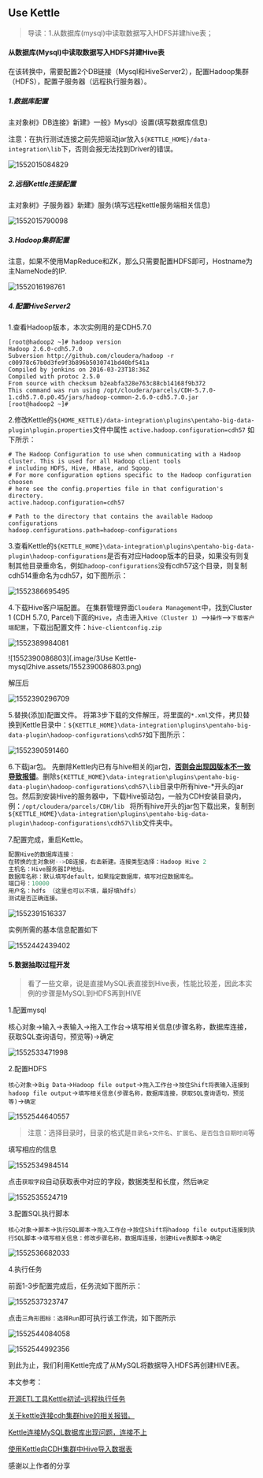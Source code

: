 ## Use Kettle

> 导读：1.从数据库(mysql)中读取数据写入HDFS并建hive表；

#### 从数据库(Mysql)中读取数据写入HDFS并建Hive表

在该转换中，需要配置2个DB链接（Mysql和HiveServer2），配置Hadoop集群（HDFS），配置子服务器（远程执行服务器）。

#####  1.数据库配置

主对象树》DB连接》新建》一般》Mysql》设置(填写数据库信息)

注意：在执行测试连接之前先把驱动jar放入`${KETTLE_HOME}/data-integration\lib`下，否则会报无法找到Driver的错误。

![1552015084829](.image/3UseKettle.assets/1552015084829.png)

##### 2.远程Kettle连接配置

主对象树》子服务器》新建》服务(填写远程kettle服务端相关信息)

![1552015790098](.image/3UseKettle.assets/1552015790098.png)

##### 3.Hadoop集群配置

注意，如果不使用MapReduce和ZK，那么只需要配置HDFS即可，Hostname为主NameNode的IP.

![1552016198761](.image/3UseKettle.assets/1552016198761.png)

##### 4.配置HiveServer2

1.查看Hadoop版本，本次实例用的是CDH5.7.0

```shell
[root@hadoop2 ~]# hadoop version
Hadoop 2.6.0-cdh5.7.0
Subversion http://github.com/cloudera/hadoop -r c00978c67b0d3fe9f3b896b5030741bd40bf541a
Compiled by jenkins on 2016-03-23T18:36Z
Compiled with protoc 2.5.0
From source with checksum b2eabfa328e763c88cb14168f9b372
This command was run using /opt/cloudera/parcels/CDH-5.7.0-1.cdh5.7.0.p0.45/jars/hadoop-common-2.6.0-cdh5.7.0.jar
[root@hadoop2 ~]#
```



2.修改Kettle的`${HOME_KETTLE}/data-integration\plugins\pentaho-big-data-plugin\plugin.properties`文件中属性 `active.hadoop.configuration=cdh57` 如下所示：

```shell
# The Hadoop Configuration to use when communicating with a Hadoop cluster. This is used for all Hadoop client tools
# including HDFS, Hive, HBase, and Sqoop.
# For more configuration options specific to the Hadoop configuration choosen
# here see the config.properties file in that configuration's directory.
active.hadoop.configuration=cdh57

# Path to the directory that contains the available Hadoop configurations
hadoop.configurations.path=hadoop-configurations
```



3.查看Kettle的`${KETTLE_HOME}\data-integration\plugins\pentaho-big-data-plugin\hadoop-configurations`是否有对应Hadoop版本的目录，如果没有则复制其他目录重命名，例如`hadoop-configurations`没有cdh57这个目录，则复制cdh514重命名为cdh57，如下图所示：

![1552386695495](.image/3UseKettle-mysql2hive.assets/1552386695495.png)

4.下载Hive客户端配置。 
在集群管理界面`Cloudera Management`中，找到Cluster 1 (CDH 5.7.0, Parcel)下面的`Hive`，点击进入`Hive（Cluster 1）`–>`操作`–>`下载客户端配置`，下载出配置文件：`hive-clientconfig.zip`

![1552389984081](.image/3UseKettle-mysql2hive.assets/1552389984081.png)

![1552390086803](.image/3Use Kettle-mysql2hive.assets/1552390086803.png)

解压后

![1552390296709](.image/3UseKettle-mysql2hive.assets/1552390296709.png)

5.替换(添加)配置文件。 
将第3步下载的文件解压，将里面的`*.xml`文件，拷贝替换到Kettle目录中：`${KETTLE_HOME}\data-integration\plugins\pentaho-big-data-plugin\hadoop-configurations\cdh57`如下图所示：

![1552390591460](.image/3UseKettle-mysql2hive.assets/1552390591460.png)

6.下载jar包。 
先删除Kettle内已有与hive相关的jar包，**<u>否则会出现因版本不一致导致报错</u>**。删除`${KETTLE_HOME}\data-integration\plugins\pentaho-big-data-plugin\hadoop-configurations\cdh57\lib`目录中所有hive-*开头的jar包。然后到安装Hive的服务器中，下载Hive驱动包，一般为CDH安装目录内，例：`/opt/cloudera/parcels/CDH/lib `
将所有hive开头的jar包下载出来，复制到`${KETTLE_HOME}\data-integration\plugins\pentaho-big-data-plugin\hadoop-configurations\cdh57\lib`文件夹中。 

7.配置完成，重启Kettle。

```java
配置Hive的数据库连接：
在转换的主对象树-->DB连接，右击新建。连接类型选择：Hadoop Hive 2
主机名：Hive服务器IP地址。
数据库名称：默认填写default，如果指定数据库，填写对应数据库名。
端口号：10000
用户名：hdfs （这里也可以不填，最好填hdfs）
测试是否正确连接。
```

![1552391516337](.image/3UseKettle-mysql2hive.assets/1552391516337.png)

实例所需的基本信息配置如下

![1552442439402](.image/3UseKettle-mysql2hive.assets/1552442439402.png)

#### 5.数据抽取过程开发

> 看了一些文章，说是直接MySQL表直接到Hive表，性能比较差，因此本实例的步骤是MySQL到HDFS再到HIVE

1.配置mysql

核心对象->输入->表输入->拖入工作台->填写相关信息(步骤名称，数据库连接，获取SQL查询语句，预览等)->确定

![1552533471998](.image/3UseKettle-mysql2hive.assets/1552533471998.png)

2.配置HDFS

`核心对象`->`Big Data`->`Hadoop file output`->`拖入工作台`->`按住Shift将表输入连接到hadoop file output`->`填写相关信息(步骤名称，数据库连接，获取SQL查询语句，预览等)`->`确定`

![1552544640557](.image/3UseKettle-mysql2hive.assets/1552544640557.png)

> 注意：选择目录时，目录的格式是`目录名+文件名`、`扩展名`、`是否包含日期时间`等

填写相应的信息

![1552534984514](.image/3UseKettle-mysql2hive.assets/1552534984514.png)

点击`获取字段`自动获取表中对应的字段，数据类型和长度，然后`确定`

![1552535524719](.image/3UseKettle-mysql2hive.assets/1552535524719.png)

3.配置SQL执行脚本

`核心对象`->`脚本`->`执行SQL脚本`->`拖入工作台`->`按住Shift将hadoop file output连接到执行SQL脚本`->`填写相关信息：修改步骤名称，数据库连接，创建Hive表脚本`->`确定`

![1552536682033](.image/3UseKettle-mysql2hive.assets/1552536682033.png)

4.执行任务

前面1-3步配置完成后，任务流如下图所示：

![1552537323747](.image/3UseKettle-mysql2hive.assets/1552537323747.png)

点击`三角形图标：选择Run`即可执行该工作流，如下图所示

![1552544084058](.image/3UseKettle-mysql2hive.assets/1552544084058.png)

![1552544992356](.image/3UseKettle-mysql2hive.assets/1552544992356.png)



到此为止，我们利用Kettle完成了从MySQL将数据导入HDFS再创建HIVE表。

本文参考：

[开源ETL工具Kettle初试–远程执行任务](http://lxw1234.com/archives/2017/02/834.htm)

[关于kettle连接cdh集群hive的相关报错。](https://www.cnblogs.com/gxgd/p/10220818.html)

[Kettle连接MySQL数据库出现问题，连接不上](https://blog.csdn.net/qq_34531925/article/details/80425053)

[使用Kettle向CDH集群中Hive导入数据表](https://blog.csdn.net/u010758605/article/details/81215844)

感谢以上作者的分享